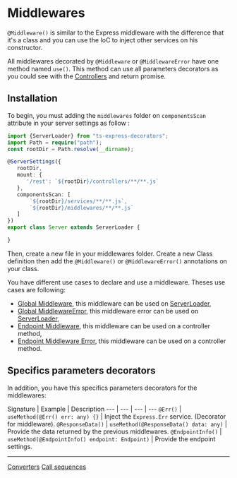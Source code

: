 # Middlewares

`@Middleware()` is similar to the Express middleware with the difference that it's a class and you can use the IoC 
to inject other services on his constructor.

All middlewares decorated by `@Middleware` or `@MiddlewareError` have one method named `use()`. 
This method can use all parameters decorators as you could see with the [Controllers](docs/controllers.md) and return promise. 

## Installation

To begin, you must adding the `middlewares` folder on `componentsScan` attribute in your server settings as follow :
 
```typescript
import {ServerLoader} from "ts-express-decorators";
import Path = require("path");
const rootDir = Path.resolve(__dirname);

@ServerSettings({
   rootDir,
   mount: {
      '/rest': `${rootDir}/controllers/**/**.js`
   },
   componentsScan: [
       `${rootDir}/services/**/**.js`,
       `${rootDir}/middlewares/**/**.js`
   ]
})
export class Server extends ServerLoader {

}
```
Then, create a new file in your middlewares folder. Create a new Class definition then add the `@Middleware()` 
or `@MiddlewareError()` annotations on your class.

You have different use cases to declare and use a middleware. Theses use cases are following:

 * [Global Middleware](docs/middlewares/global-middleware.md), this middleware can be used on [ServerLoader](api/common/server/serverloader.md),
 * [Global MiddlewareError](docs/middlewares/global-error-middleware.md), this middleware error can be used on [ServerLoader](api/common/server/serverloader.md),
 * [Endpoint Middleware](docs/middlewares/endpoint-middleware.md), this middleware can be used on a controller method,
 * [Endpoint Middleware Error](docs/middlewares/endpoint-error-middleware.md), this middleware can be used on a controller method.

## Specifics parameters decorators

In addition, you have this specifics parameters decorators for the middlewares:

Signature | Example | Description
--- | --- | --- | ---
`@Err()` | `useMethod(@Err() err: any) {}` | Inject the `Express.Err` service. (Decorator for middleware).
`@ResponseData()` | `useMethod(@ResponseData() data: any)` | Provide the data returned by the previous middlewares.
`@EndpointInfo()` | `useMethod(@EndpointInfo() endpoint: Endpoint)` | Provide the endpoint settings.

***

<div class="guide-links">
<a href="/#/docs/converters">Converters</a>
<a href="/#/docs/middlewares/call-sequence">Call sequences</a>
</div>